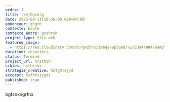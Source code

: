 ```yaml
---
ordre: 1
title: rkejhgearg
date: 2025-08-11T10:56:00.000+04:00
annonceur: ghqrh
contexte: École
contexte_autre: gzshrsh
project_type: Site web
featured_image:
  - https://res.cloudinary.com/dcrgwzlnc/image/upload/v1753944884/sample.jpg
duration: zeshrthrs
status: Terminé
project_url: hrsthsh
cibles: hsthrshs
strategie_creative: hsfghtsjyd
excerpt: hsfhtsjygdj
published: true
---
```

bgfsnxngrfnx
